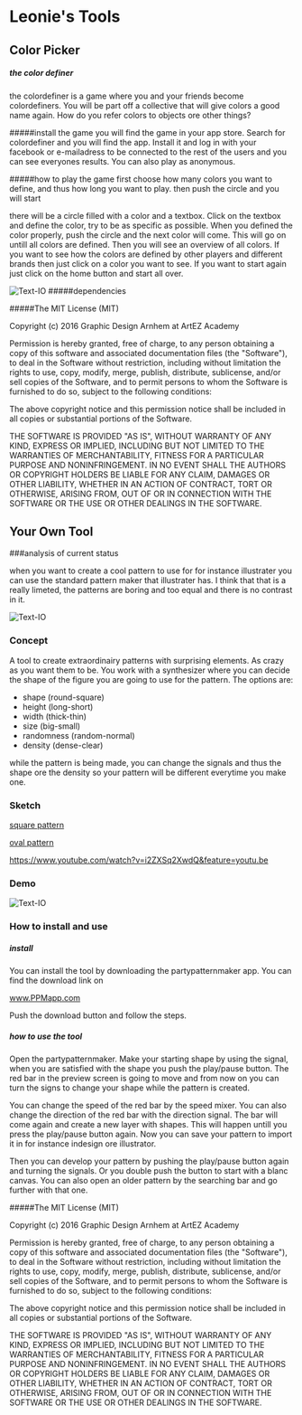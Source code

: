 # Leonie's Tools

## Color Picker

##### the  color definer
the colordefiner is a game where you and your friends become colordefiners. You will be part off a collective that will give colors a good name again. How do you refer colors to objects ore other things? 

#####install the game
you will find the game in your app store. Search for colordefiner and you will find the app. Install it and log in with your facebook or e-mailadress to be connected to the rest of the users and you can see everyones results. 
You can also play as anonymous.

#####how to play the game
first choose how many colors you want to define, and thus how long you want to play. then push the circle and you will start

there will be a circle filled with a color and a textbox. Click on the textbox and define the color, try to be as specific as possible. When you defined the color properly, push the circle and the next color will come. This will go on untill all colors are defined. 
Then you will see an overview of all colors. If you want to see how the colors are defined by other players and different brands then just click on a color you want to see. If you want to start again just click on the home button and start all over. 


![Text-IO](prototypecolor1.png)
#####dependencies

#####The MIT License (MIT)

Copyright (c) 2016 Graphic Design Arnhem at ArtEZ Academy

Permission is hereby granted, free of charge, to any person obtaining a copy
of this software and associated documentation files (the "Software"), to deal
in the Software without restriction, including without limitation the rights
to use, copy, modify, merge, publish, distribute, sublicense, and/or sell
copies of the Software, and to permit persons to whom the Software is
furnished to do so, subject to the following conditions:

The above copyright notice and this permission notice shall be included in all
copies or substantial portions of the Software.

THE SOFTWARE IS PROVIDED "AS IS", WITHOUT WARRANTY OF ANY KIND, EXPRESS OR
IMPLIED, INCLUDING BUT NOT LIMITED TO THE WARRANTIES OF MERCHANTABILITY,
FITNESS FOR A PARTICULAR PURPOSE AND NONINFRINGEMENT. IN NO EVENT SHALL THE
AUTHORS OR COPYRIGHT HOLDERS BE LIABLE FOR ANY CLAIM, DAMAGES OR OTHER
LIABILITY, WHETHER IN AN ACTION OF CONTRACT, TORT OR OTHERWISE, ARISING FROM,
OUT OF OR IN CONNECTION WITH THE SOFTWARE OR THE USE OR OTHER DEALINGS IN THE
SOFTWARE.


## Your Own Tool

###analysis of current status

when you want to create a cool pattern to use for for instance illustrater you can use the standard pattern maker that illustrater has. I think that that is a really limeted, the patterns are boring and too equal and there is no contrast in it. 

![Text-IO](analyse.png)
### Concept
A tool to create extraordinairy patterns with surprising elements. As crazy as you want them to be. You work with a synthesizer where you can decide the shape of the figure you are going to use for the pattern. 
The options are:

- shape (round-square)
- height (long-short)
- width (thick-thin)
- size (big-small)
- randomness (random-normal)
- density (dense-clear)

while the pattern is being made, you can change the signals and thus the shape ore the density so your pattern will be different everytime you make one. 

### Sketch

[square pattern](Leonie/redline2.pv)


[oval pattern](Leonie/redline3.pv)


https://www.youtube.com/watch?v=i2ZXSq2XwdQ&feature=youtu.be

### Demo


![Text-IO](demo_ppt.png)

### How to install and use

##### install

You can install the tool by downloading the partypatternmaker app. You can find the download link on 

www.PPMapp.com

Push the download button and follow the steps. 

##### how to use the tool
Open the partypatternmaker. 
Make your starting shape by using the signal, when you are satisfied with the shape you push the play/pause button. The red bar in the preview screen is going to move and from now on you can turn the signs to change your shape while the pattern is created. 

You can change the speed of the red bar by the speed mixer. You can also change the direction of the red bar with the direction signal. 
The bar will come again and create a new layer with shapes. This will happen untill you press the play/pause button again. Now you can save your pattern to import it in for instance indesign ore illustrator.

Then you can develop your pattern by pushing the play/pause button again and turning the signals. Or you double push the button to start with a blanc canvas. You can also open an older pattern by the searching bar and go further with that one. 

#####The MIT License (MIT)

Copyright (c) 2016 Graphic Design Arnhem at ArtEZ Academy

Permission is hereby granted, free of charge, to any person obtaining a copy
of this software and associated documentation files (the "Software"), to deal
in the Software without restriction, including without limitation the rights
to use, copy, modify, merge, publish, distribute, sublicense, and/or sell
copies of the Software, and to permit persons to whom the Software is
furnished to do so, subject to the following conditions:

The above copyright notice and this permission notice shall be included in all
copies or substantial portions of the Software.

THE SOFTWARE IS PROVIDED "AS IS", WITHOUT WARRANTY OF ANY KIND, EXPRESS OR
IMPLIED, INCLUDING BUT NOT LIMITED TO THE WARRANTIES OF MERCHANTABILITY,
FITNESS FOR A PARTICULAR PURPOSE AND NONINFRINGEMENT. IN NO EVENT SHALL THE
AUTHORS OR COPYRIGHT HOLDERS BE LIABLE FOR ANY CLAIM, DAMAGES OR OTHER
LIABILITY, WHETHER IN AN ACTION OF CONTRACT, TORT OR OTHERWISE, ARISING FROM,
OUT OF OR IN CONNECTION WITH THE SOFTWARE OR THE USE OR OTHER DEALINGS IN THE
SOFTWARE.



